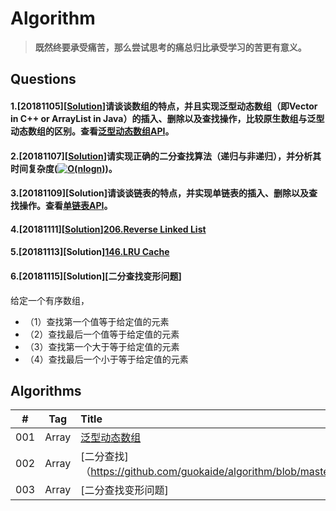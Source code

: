 # Algorithm

> **既然终要承受痛苦，那么尝试思考的痛总归比承受学习的苦更有意义。**

## Questions

#### 1.[20181105][[Solution](https://github.com/guokaide/algorithm/blob/master/summary/summary.md#%E6%95%B0%E7%BB%84)]请谈谈数组的特点，并且实现泛型动态数组（即Vector in C++ or ArrayList in Java）的插入、删除以及查找操作，比较原生数组与泛型动态数组的区别。查看[泛型动态数组API](https://github.com/guokaide/algorithm/blob/master/questions/questions.md)。

#### 2.[20181107][[Solution](https://github.com/guokaide/algorithm/blob/master/algorithms/src/array/BinarySearch.java)]请实现正确的二分查找算法（递归与非递归），并分析其时间复杂度(<a href="http://www.codecogs.com/eqnedit.php?latex=O(nlogn)" target="_blank"><img src="http://latex.codecogs.com/gif.latex?O(nlogn)" title="O(nlogn)" /></a>)。

#### 3.[20181109][Solution]请谈谈链表的特点，并实现单链表的插入、删除以及查找操作。查看[单链表API](https://github.com/guokaide/algorithm/blob/master/questions/questions.md)。

#### 4.[20181111][[Solution](https://github.com/guokaide/leetcode/tree/master/algorithms/src/reverselinkedlist_206)][206.Reverse Linked List](https://leetcode.com/problems/reverse-linked-list/description/)

#### 5.[20181113][Solution][146.LRU Cache](https://leetcode.com/problems/lru-cache/description/)

#### 6.[20181115][Solution][二分查找变形问题]
给定一个有序数组，
* （1）查找第一个值等于给定值的元素
* （2）查找最后一个值等于给定值的元素
* （3）查找第一个大于等于给定值的元素
* （4）查找最后一个小于等于给定值的元素

## Algorithms

|#|Tag|Title|Solution|
|:---:|:---:|:---|:---|
|001|Array|[泛型动态数组](https://github.com/guokaide/algorithm/blob/master/questions/questions.md)|[Java](https://github.com/guokaide/algorithm/blob/master/algorithms/src/array/GenericArray.java)|
|002|Array|[二分查找]（https://github.com/guokaide/algorithm/blob/master/README.md#220181107solution%E8%AF%B7%E5%AE%9E%E7%8E%B0%E6%AD%A3%E7%A1%AE%E7%9A%84%E4%BA%8C%E5%88%86%E6%9F%A5%E6%89%BE%E7%AE%97%E6%B3%95%E9%80%92%E5%BD%92%E4%B8%8E%E9%9D%9E%E9%80%92%E5%BD%92%E5%B9%B6%E5%88%86%E6%9E%90%E5%85%B6%E6%97%B6%E9%97%B4%E5%A4%8D%E6%9D%82%E5%BA%A6）|[Java](https://github.com/guokaide/algorithm/blob/master/algorithms/src/array/BinarySearch.java)|
|003|Array|[二分查找变形问题]|[Java](https://github.com/guokaide/algorithm/blob/master/algorithms/src/array/BinarySearch.java)|
